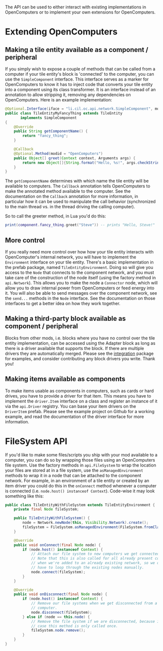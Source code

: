 The API can be used to either interact with existing implementations in OpenComputers or to implement your own extensions for OpenComputers.

Extending OpenComputers
========================

Making a tile entity available as a component / peripheral
--------------------------------------------------
If you simply wish to expose a couple of methods that can be called from a computer if your tile entity's block is 'connected' to the computer, you can use the `SimpleComponent` interface. This interface serves as a marker for OpenComputers to know it has to inject code that converts your tile entity into a component using its class transformer. It is an interface instead of an annotation to allow stripping it, removing any dependencies on OpenComputers. Here is an example implementation:
```java
@Optional.Interface(iface = "li.cil.oc.api.network.SimpleComponent", modid = "OpenComputers")
public class TileEntityMyFancyThing extends TileEntity
       implements SimpleComponent
{
    @Override
    public String getComponentName() {
        return "fancy_thing";
    }

    @Callback
    @Optional.Method(modid = "OpenComputers")
    public Object[] greet(Context context, Arguments args) {
        return new Object[]{String.format("Hello, %s!", args.checkString(0))};
    }
}
```

The `getComponentName` determines with which name the tile entity will be available to computers. The `Callback` annotation tells OpenComputers to make the annotated method available to the computer. See the documentation on the `Callback` annotation for more information, in particular how it can be used to manipulate the call behavior (synchronized to the main thread vs. in the thread driving the calling computer).

So to call the greeter method, in Lua you'd do this:
```lua
print(component.fancy_thing.greet("Steve")) -- prints "Hello, Steve!"
````

More control
------------
If you really need more control over how how your tile entity interacts with OpenComputer's internal network, you will have to implement the `Environment` interface on your tile entity. There's a basic implementation in the prefab package, named `TileEntityEnvironment`. Doing so will give you access to the `Node` that connects to the component network, and you must take care of the construction of the node itself (using the factory method in `api.Network`). This allows you to make the node a `Connector` node, which will allow you to draw internal power from OpenComputers or feed energy into it. You will also be able to send messages over the component network, see the `send...` methods in the `Node` interface. See the documentation on those interfaces to get a better idea on how they work together.

Making a third-party block available as component / peripheral
--------------------------------------------------------------
Blocks from other mods, i.e. blocks where you have no control over the tile entity implementation, can be accessed using the Adapter block as long as there is a driver available that supports the block. If there are multiple drivers they are automatically merged. Please see the [integration][] package for examples, and consider contributing any block drivers you write. Thank you!

Making items available as components
------------------------------------
To make items usable as components in computers, such as cards or hard drives, you have to provide a driver for that item. This means you have to implement the `driver.Item` interface on a class and register an instance of it via the `api.Driver` registry. You can base your item drivers on the `DriverItem` prefab. Please see the example project on Github for a working example, and read the documentation of the driver interface for more information.

FileSystem API
==============
If you'd like to make some files/scripts you ship with your mod available to a computer, you can do so by wrapping those files using an OpenComputers file system. Use the factory methods in `api.FileSystem` to wrap the location your files are stored at in a file system, use the `asManagedEnvironment` methods to wrap it in a node that can be attached to the component network. For example, in an environment of a tile entity or created by an item driver you could do this in the `onConnect` method whenever a computer is connected (i.e. `node.host() instanceof Context`). Code-wise it may look something like this:
```java
public class TileEntityWithFileSystem extends TileEntityEnvironment {
    private final Node fileSystem;

    public TileEntityWithFileSystem() {
        node = Network.newNode(this, Visibility.Network).create();
        fileSystem = FileSystem.asManagedEnvironment(FileSystem.fromClass(getClass, "yourmodid/lua"), "my_files");
    }

    @Override
    public void onConnect(final Node node) {
        if (node.host() instanceof Context) {
            // Attach our file system to new computers we get connected to.
            // Note that this is also called for all already present computers
            // when we're added to an already existing network, so we don't
            // have to loop through the existing nodes manually.
            node.connect(fileSystem);
        }
    }

    @Override
    public void onDisconnect(final Node node) {
        if (node.host() instanceof Context) {
            // Remove our file systems when we get disconnected from a
            // computer.
            node.disconnect(fileSystem);
        } else if (node == this.node) {
            // Remove the file system if we are disconnected, because in that
            // case this method is only called once.
            fileSystem.node.remove();
        }
    }
}
```


[integration]: https://github.com/MightyPirates/OpenComputers/tree/master-MC1.7.10/src/main/scala/li/cil/oc/integration